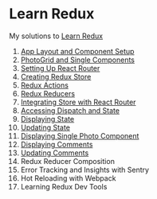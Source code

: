 # Learn Redux
My solutions to [Learn Redux](https://learnredux.com/)

1. [App Layout and Component Setup](https://github.com/ijlee2/Learn-Redux/tree/master/01%20-%20App%20Layout%20and%20Component%20Setup/)
2. [PhotoGrid and Single Components](https://github.com/ijlee2/Learn-Redux/tree/master/02%20-%20PhotoGrid%20and%20Single%20Components/)
3. [Setting Up React Router](https://github.com/ijlee2/Learn-Redux/tree/master/03%20-%20Setting%20Up%20React%20Router/)
4. [Creating Redux Store](https://github.com/ijlee2/Learn-Redux/tree/master/04%20-%20Creating%20Redux%20Store/)
5. [Redux Actions](https://github.com/ijlee2/Learn-Redux/tree/master/05%20-%20Redux%20Actions/)
6. [Redux Reducers](https://github.com/ijlee2/Learn-Redux/tree/master/06%20-%20Redux%20Reducers/)
7. [Integrating Store with React Router](https://github.com/ijlee2/Learn-Redux/tree/master/07%20-%20Integrating%20Store%20with%20React%20Router/)
8. [Accessing Dispatch and State](https://github.com/ijlee2/Learn-Redux/tree/master/08%20-%20Accessing%20Dispatch%20and%20State/)
9. [Displaying State](https://github.com/ijlee2/Learn-Redux/tree/master/09%20-%20Displaying%20State/)
10. [Updating State](https://github.com/ijlee2/Learn-Redux/tree/master/10%20-%20Updating%20State/)
11. [Displaying Single Photo Component](https://github.com/ijlee2/Learn-Redux/tree/master/11%20-%20Displaying%20Single%20Photo%20Component/)
12. [Displaying Comments](https://github.com/ijlee2/Learn-Redux/tree/master/12%20-%20Displaying%20Comments/)
13. [Updating Comments](https://github.com/ijlee2/Learn-Redux/tree/master/13%20-%20Updating%20Comments/)
14. Redux Reducer Composition
15. Error Tracking and Insights with Sentry
16. Hot Reloading with Webpack
17. Learning Redux Dev Tools
